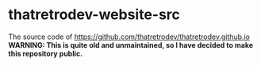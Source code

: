 # thatretrodev-website-src
The source code of https://github.com/thatretrodev/thatretrodev.github.io  
**WARNING: This is quite old and unmaintained, so I have decided to make this repository public.**
